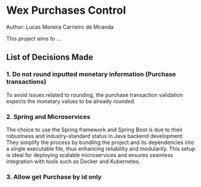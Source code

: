# Wex Purchases Control
Author: Lucas Moreira Carneiro de Miranda

This project aims to ...

## List of Decisions Made

### 1. Do not round inputted monetary information (Purchase transactions)

To avoid issues related to rounding, the purchase transaction validation expects the monetary values to be already rounded.

### 2. Spring and Microservices

The choice to use the Spring framework and Spring Boot is due to their robustness and industry-standard status in Java backend development. They simplify the process by bundling the project and its dependencies into a single executable file, thus enhancing reliability and modularity. This setup is ideal for deploying scalable microservices and ensures seamless integration with tools such as Docker and Kubernetes.


### 3. Allow get Purchase by id only 
